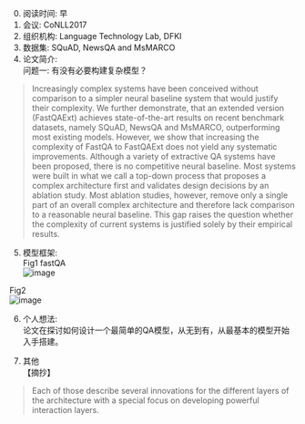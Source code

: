 0. 阅读时间: 早  
1. 会议: CoNLL2017  
2. 组织机构: Language Technology Lab, DFKI  
3. 数据集: SQuAD, NewsQA and MsMARCO  
4. 论文简介:  
问题一: 有没有必要构建复杂模型？
> Increasingly complex systems have been conceived without comparison to a simpler
neural baseline system that would justify their complexity. 
> We further demonstrate, that an extended version (FastQAExt) achieves
state-of-the-art results on recent benchmark datasets, namely SQuAD, NewsQA
and MsMARCO, outperforming most existing models. However, we show that
increasing the complexity of FastQA to FastQAExt does not yield any systematic improvements.
> Although a variety of extractive QA systems have been proposed, there is no competitive neural
baseline. Most systems were built in what we call a top-down process that proposes a complex
architecture first and validates design decisions by an ablation study. Most ablation studies, however, remove only a single part of an overall complex architecture and therefore lack comparison to a reasonable neural baseline. This gap raises the question whether the complexity of current systems is justified solely by their empirical results.

5. 模型框架:   
Fig1 fastQA  
![image]()

Fig2  
![image]()


6. 个人想法:  
论文在探讨如何设计一个最简单的QA模型，从无到有，从最基本的模型开始入手搭建。

7. 其他   
【摘抄】   
> Each of those describe several innovations for the different layers of the architecture with a
special focus on developing powerful interaction layers.
